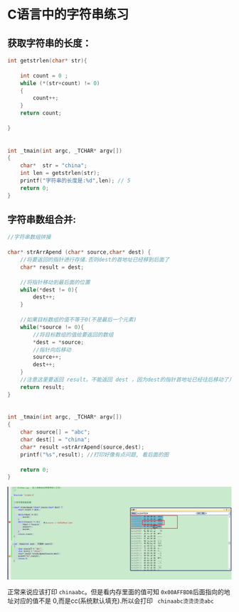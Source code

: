 # C语言中的字符串练习



## 获取字符串的长度：

```c
int getstrlen(char* str){

	int count = 0 ;
	while (*(str+count) != 0)
	{
		count++;
	}
	return count;

} 


int _tmain(int argc, _TCHAR* argv[])
{
	char*  str = "china";
	int len = getstrlen(str);
	printf("字符串的长度是:%d",len); // 5
	return 0;
}


```





## 字符串数组合并:

```c
//字符串数组拼接

char* strArrApend (char* source,char* dest) {
    //将要返回的指针进行存储.否则dest的首地址已经移到后面了
	char* result = dest;

    //将指针移动到最后面的位置
	while(*dest != 0){
		dest++;
	}
    
    //如果目标数组的值不等于0(不是最后一个元素)
	while(*source != 0){
        //将目标数组的值给要返回的数组
		*dest = *source;
        //指针向后移动
		source++;
		dest++;
	}
    //注意这里要返回 result。不能返回 dest ，因为dest的指针首地址已经往后移动了几个
	return result;
}


int _tmain(int argc, _TCHAR* argv[])
{
	char source[] = "abc";
	char dest[] = "china";
	char* result =strArrApend(source,dest);
	printf("%s",result); //打印好像有点问题, 看后面的图
    
	return 0;
}
```



![1659966005146](../img/ODImg/1659966005146.png)

正常来说应该打印 `chinaabc`。但是看内存里面的值可知  `0x00AFFBDB`后面指向的地址对应的值不是 0,而是cc(系统默认填充).所以会打印 ` chinaabc烫烫烫烫abc`

